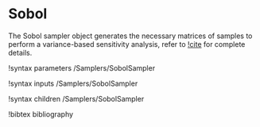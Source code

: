 # Sobol

The Sobol sampler object generates the necessary matrices of samples to perform a
variance-based sensitivity analysis, refer to [!cite](saltelli2002making) for complete details.

!syntax parameters /Samplers/SobolSampler

!syntax inputs /Samplers/SobolSampler

!syntax children /Samplers/SobolSampler

!bibtex bibliography
